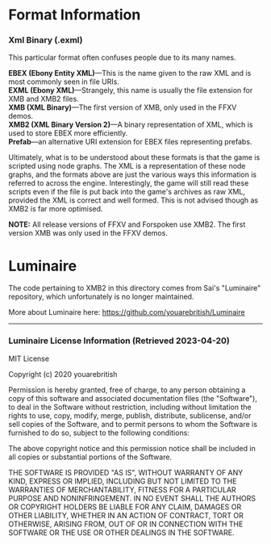# Format Information

### Xml Binary (.exml)

This particular format often confuses people due to its many names.

**EBEX (Ebony Entity XML)**—This is the name given to the raw XML and is most commonly seen in file URIs.  
**EXML (Ebony XML)**—Strangely, this name is usually the file extension for XMB and XMB2 files.  
**XMB (XML Binary)**—The first version of XMB, only used in the FFXV demos.  
**XMB2 (XML Binary Version 2)**—A binary representation of XML, which is used to store EBEX more efficiently.  
**Prefab**—an alternative URI extension for EBEX files representing prefabs.

Ultimately, what is to be understood about these formats is that the game is scripted using node graphs.
The XML is a representation of these node graphs, and the formats above are just the various ways this
information is referred to across the engine. Interestingly, the game will still read these scripts even if
the file is put back into the game's archives as raw XML, provided the XML is correct and well formed.
This is not advised though as XMB2 is far more optimised.

**NOTE:** All release versions of FFXV and Forspoken use XMB2. The first version XMB was only used in the FFXV demos.

# Luminaire

The code pertaining to XMB2 in this directory comes from Sai's "Luminaire" repository, which unfortunately is no
longer maintained.

More about Luminaire here: https://github.com/youarebritish/Luminaire

---

### Luminaire License Information (Retrieved 2023-04-20)

MIT License

Copyright (c) 2020 youarebritish

Permission is hereby granted, free of charge, to any person obtaining a copy
of this software and associated documentation files (the "Software"), to deal
in the Software without restriction, including without limitation the rights
to use, copy, modify, merge, publish, distribute, sublicense, and/or sell
copies of the Software, and to permit persons to whom the Software is
furnished to do so, subject to the following conditions:

The above copyright notice and this permission notice shall be included in all
copies or substantial portions of the Software.

THE SOFTWARE IS PROVIDED "AS IS", WITHOUT WARRANTY OF ANY KIND, EXPRESS OR
IMPLIED, INCLUDING BUT NOT LIMITED TO THE WARRANTIES OF MERCHANTABILITY,
FITNESS FOR A PARTICULAR PURPOSE AND NONINFRINGEMENT. IN NO EVENT SHALL THE
AUTHORS OR COPYRIGHT HOLDERS BE LIABLE FOR ANY CLAIM, DAMAGES OR OTHER
LIABILITY, WHETHER IN AN ACTION OF CONTRACT, TORT OR OTHERWISE, ARISING FROM,
OUT OF OR IN CONNECTION WITH THE SOFTWARE OR THE USE OR OTHER DEALINGS IN THE
SOFTWARE.